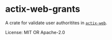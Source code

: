 # actix-web-grants

A crate for validate user authoritites in [`actix-web`].

[`actix-web`]: https://docs.rs/actix-web/

License: MIT OR Apache-2.0
